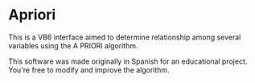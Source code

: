 # Apriori
This is a VB6 interface aimed to determine relationship among several variables using the A PRIORI algorithm.

This software was made originally in Spanish for an educational project. You're free to modify and improve the algorithm.
